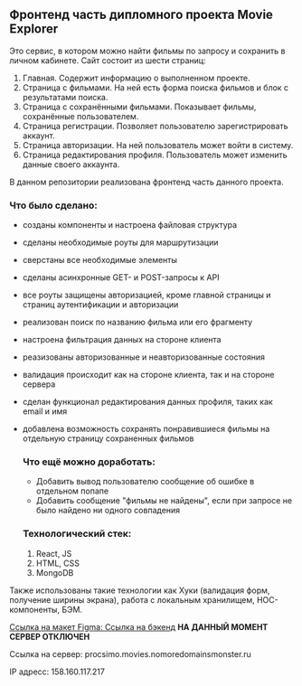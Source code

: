 ## Фронтенд часть дипломного проекта Movie Explorer

Это сервис, в котором можно найти фильмы по запросу и сохранить в личном кабинете. Сайт состоит из шести страниц:

1. Главная. Содержит информацию о выполненном проекте.
2. Страница с фильмами. На ней есть форма поиска фильмов и блок с результатами поиска.
3. Страница с сохранёнными фильмами. Показывает фильмы, сохранённые пользователем.
4. Страница регистрации. Позволяет пользователю зарегистрировать аккаунт.
5. Страница авторизации. На ней пользователь может войти в систему.
6. Страница редактирования профиля. Пользователь может изменить данные своего аккаунта.
   
В данном репозитории реализована фронтенд часть данного проекта.

### Что было сделано: 
- созданы компоненты и настроена файловая структура
- сделаны необходимые роуты для маршрутизации
- сверстаны все необходимые элементы
- сделаны асинхронные GET- и POST-запросы к API
- все роуты защищены авторизацией, кроме главной страницы и страниц аутентификации и авторизации
- реализован поиск по названию фильма или его фрагменту
- настроена фильтрация данных на стороне клиента
- реазизованы авторизованные и неавторизованные состояния
- валидация происходит как на стороне клиента, так и на стороне сервера
- сделан функционал редактирования данных профиля, таких как email и имя
- добавлена возможность сохранять понравившиеся фильмы на отдельную страницу сохраненных фильмов

  ### Что ещё можно доработать:
  - Добавить вывод пользователю сообщение об ошибке в отдельном попапе
  - Добавить сообщение "фильмы не найдены", если при запросе не было найдено ни одного совпадения
 
  ### Технологический стек:
  1. React, JS
  2. HTML, CSS
  3. MongoDB

Также использованы такие технологии как Хуки (валидация форм, получение ширины экрана), работа с локальным хранилищем, НОС-компоненты, БЭМ.

[Ссылка на макет Figma: ](https://www.figma.com/file/6FMWkB94wE7KTkcCgUXtnC/%D0%94%D0%B8%D0%BF%D0%BB%D0%BE%D0%BC%D0%BD%D1%8B%D0%B9-%D0%BF%D1%80%D0%BE%D0%B5%D0%BA%D1%82?type=design&node-id=1-2798&mode=design&t=NRCaszjXqoK6AlVU-0)
[Ссылка на бэкенд](https://github.com/Procsimo97/movies-explorer-api)
**НА ДАННЫЙ МОМЕНТ СЕРВЕР ОТКЛЮЧЕН**

Ссылка на сервер: procsimo.movies.nomoredomainsmonster.ru

IP адресс: 158.160.117.217
